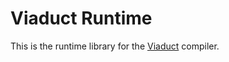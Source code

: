 # Viaduct Runtime

This is the runtime library for the [Viaduct](https://github.com/apl-cornell/viaduct) compiler.